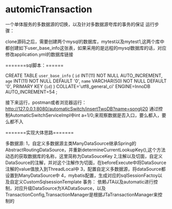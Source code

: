 # automicTransaction
一个单体服务的多数据源的切换，以及针对多数据源夸库的事务的保证
运行步骤：

clone源码之后，需要创建两个mysql的数据库，mytest以及mytest1,这两个库中都创建如下user_base_info这张表，如果采用的是远程的mysql数据库的话，对应修改application.yml的数据库链接

=======sql脚本：======

CREATE TABLE `user_base_info` (
	`id` INT(11) NOT NULL AUTO_INCREMENT,
	`age` INT(11) NOT NULL DEFAULT '0',
	`name` VARCHAR(50) NOT NULL DEFAULT '0',
	PRIMARY KEY (`id`)
)
COLLATE='utf8_general_ci'
ENGINE=InnoDB
AUTO_INCREMENT=54
;

接下来运行，postman或者浏览器运行：
http://127.0.0.1:8080/automaticSwitch/insertTwoDB?name=songlj20
通过控制AutomaticSwitchServiceImpl中int a=1/0;来观察数据是否入口，要么都入，要么都不入


=======实现大体思路=======

多数据源:
1，自定义多数据源主类ManyDataSource继承Spring的AbstractRoutingDataSource，并重新determineCurrentLookupKey(),这个方法动态的获取数据库的名称，这里简称为DataSouceKey
2,注解以及切面，自定义DataSource的注解，并对这个注解作为切面，在beforeExecute中将DataSource注解的value值放入到ThreadLocal中
3，配置自定义多数据源，将dataSource都设置到ManyDataSource中
4，mybatis配置，生成对应的sqlSessionFactoy以及自定义CustomSqlsessionTemplate
事务：
依赖JTA以及automatic进行控制，对应升级DataSource为XADataSource，以及TransactionConfig,TransactionManager是根据JTaTransactionManager来控制的
